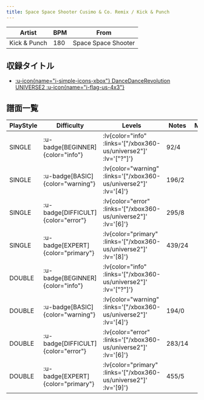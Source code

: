 ```yaml
---
title: Space Space Shooter Cusimo & Co. Remix / Kick & Punch
---
```


|Artist|BPM|From|
|------|---|----|
|Kick & Punch|180|Space Space Shooter|

## 収録タイトル

- [ :u-icon{name="i-simple-icons-xbox"} DanceDanceRevolution UNIVERSE2 :u-icon{name="i-flag-us-4x3"} ](/xbox360-us/universe2)

## 譜面一覧

|PlayStyle|Difficulty|Levels|Notes|Movie|
|---------|----------|------|-----|-----|
|SINGLE| :u-badge[BEGINNER]{color="info"} | :lv{color="info" :links='["/xbox360-us/universe2"]' :lv='["?"]'} |92/4||
|SINGLE| :u-badge[BASIC]{color="warning"} | :lv{color="warning" :links='["/xbox360-us/universe2"]' :lv='[4]'} |196/2||
|SINGLE| :u-badge[DIFFICULT]{color="error"} | :lv{color="error" :links='["/xbox360-us/universe2"]' :lv='[6]'} |295/8||
|SINGLE| :u-badge[EXPERT]{color="primary"} | :lv{color="primary" :links='["/xbox360-us/universe2"]' :lv='[8]'} |439/24||
|DOUBLE| :u-badge[BEGINNER]{color="info"} | :lv{color="info" :links='["/xbox360-us/universe2"]' :lv='["?"]'} |||
|DOUBLE| :u-badge[BASIC]{color="warning"} | :lv{color="warning" :links='["/xbox360-us/universe2"]' :lv='[4]'} |194/0||
|DOUBLE| :u-badge[DIFFICULT]{color="error"} | :lv{color="error" :links='["/xbox360-us/universe2"]' :lv='[6]'} |283/14||
|DOUBLE| :u-badge[EXPERT]{color="primary"} | :lv{color="primary" :links='["/xbox360-us/universe2"]' :lv='[9]'} |455/5||
